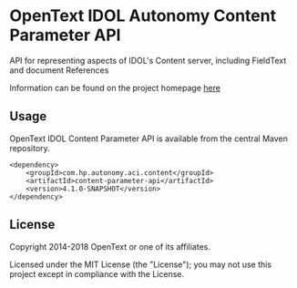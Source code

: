 # OpenText IDOL Autonomy Content Parameter API

API for representing aspects of IDOL's Content server, including FieldText and document References

Information can be found on the project homepage [here](http://opentext-idol.github.io/java-content-parameter-api)

## Usage

OpenText IDOL Content Parameter API is available from the central Maven repository.

    <dependency>
        <groupId>com.hp.autonomy.aci.content</groupId>
        <artifactId>content-parameter-api</artifactId>
        <version>4.1.0-SNAPSHOT</version>
    </dependency>

## License

Copyright 2014-2018 OpenText or one of its affiliates.

Licensed under the MIT License (the "License"); you may not use this project except in compliance with the License.

